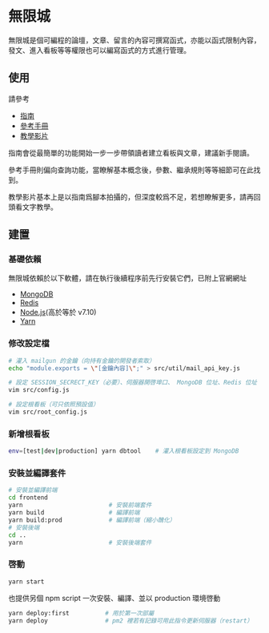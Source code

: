 # 無限城

無限城是個可編程的論壇，文章、留言的內容可撰寫函式，亦能以函式限制內容，發文、進入看板等等權限也可以編寫函式的方式進行管理。

## 使用

請參考

- [指南](https://github.com/MROS/infinite-city/blob/master/doc/%E6%8C%87%E5%8D%97.md)
- [參考手冊](https://github.com/MROS/infinite-city/blob/master/doc/%E5%8F%83%E8%80%83%E6%89%8B%E5%86%8A.md)
- [教學影片](https://www.youtube.com/playlist?list=PLOGStDKzeLpHQWLKtazy3AYqOD6ExnJsP)

指南會從最簡單的功能開始一步一步帶領讀者建立看板與文章，建議新手閱讀。

參考手冊則偏向查詢功能，當瞭解基本概念後，參數、繼承規則等等細節可在此找到。

教學影片基本上是以指南爲腳本拍攝的，但深度較爲不足，若想瞭解更多，請再回頭看文字教學。

## 建置

### 基礎依賴

無限城依賴於以下軟體，請在執行後續程序前先行安裝它們，已附上官網網址

- [MongoDB](https://www.mongodb.com/)
- [Redis](https://redis.io/)
- [Node.js](https://nodejs.org)(高於等於 v7.10)
- [Yarn](https://yarnpkg.com)

### 修改設定檔

``` sh
# 灌入 mailgun 的金鑰（向持有金鑰的開發者索取）
echo "module.exports = \"[金鑰內容]\";" > src/util/mail_api_key.js

# 設定 SESSION_SECRECT_KEY（必要）、伺服器開啓埠口、 MongoDB 位址、Redis 位址
vim src/config.js

# 設定根看板（可只依照預設值）
vim src/root_config.js
```

### 新增根看板

``` sh
env=[test|dev|production] yarn dbtool    # 灌入根看板設定到 MongoDB
```

### 安裝並編譯套件

``` sh
# 安裝並編譯前端
cd frontend
yarn                        # 安裝前端套件
yarn build                  # 編譯前端
yarn build:prod             # 編譯前端（縮小醜化）
# 安裝後端
cd ..
yarn                        # 安裝後端套件
```

### 啓動

``` sh
yarn start
```

也提供另個 npm script 一次安裝、編譯、並以 production 環境啓動

``` sh
yarn deploy:first          # 用於第一次部屬
yarn deploy                # pm2 裡若有記錄可用此指令更新伺服器（restart）
```
